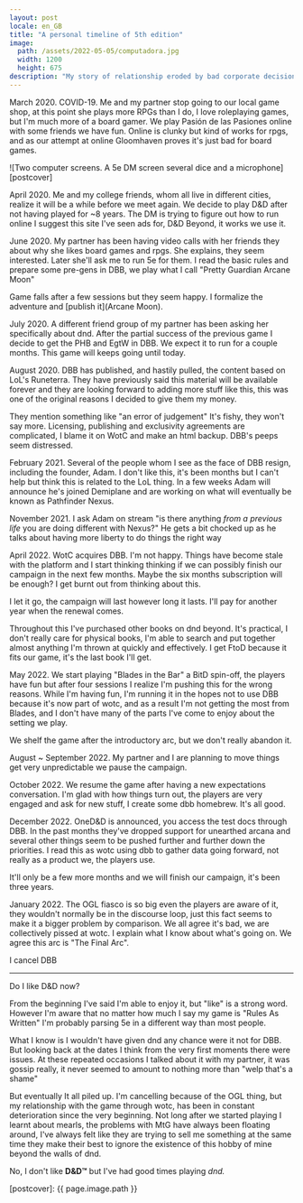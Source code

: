 ```yaml
---
layout: post
locale: en_GB
title: "A personal timeline of 5th edition"
image:
  path: /assets/2022-05-05/computadora.jpg
  width: 1200
  height: 675
description: "My story of relationship eroded by bad corporate decisions"
---
```


<!--INTRO-->


March 2020. COVID-19. Me and my partner stop going to our local game shop, at this point she plays more RPGs than I do, I love roleplaying games, but I'm much more of a board gamer. We play Pasión de las Pasiones online with some friends we have fun. Online is clunky but kind of works for rpgs, and as our attempt at online Gloomhaven proves it's just bad for board games.

![Two computer screens. A 5e DM screen several dice and a microphone][postcover]

<!--more-->

April 2020. Me and my college friends, whom all live in different cities, realize it will be a while before we meet again. We decide to play D&D after not having played for ~8 years. The DM is trying to figure out how to run online I suggest this site I've seen ads for, D&D Beyond, it works we use it.



June 2020. My partner has been having video calls with her friends they about why she likes board games and rpgs. She explains, they seem interested. Later she'll ask me to run 5e for them. I read the basic rules and prepare some pre-gens in DBB, we play what I call "Pretty Guardian Arcane Moon"

Game falls after a few sessions but they seem happy. I formalize the adventure and [publish it](Arcane Moon).



July 2020. A different friend group of my partner has been asking her specifically about dnd. After the partial success of the previous game I decide to get the PHB and EgtW in DBB. We expect it to run for a couple months. This game will keeps going until today.



August 2020. DBB has published, and hastily pulled, the content based on LoL's Runeterra. They have previously said this material will be available forever and they are looking forward to adding more stuff like this, this was one of the original reasons I decided to give them my money.

They mention something like "an error of judgement" It's fishy, they won't say more. Licensing, publishing and exclusivity agreements are complicated, I blame it on WotC and make an html backup. DBB's peeps seem distressed.



February 2021. Several of the people whom I see as the face of DBB resign, including the founder, Adam. I don't like this, it's been months but I can't help but think this is related to the LoL thing. In a few weeks Adam will announce he's joined Demiplane and are working on what will eventually be known as Pathfinder Nexus.



November 2021. I ask Adam on stream "is there anything _from a previous life_ you are doing different with Nexus?" He gets a bit chocked up as he talks about having more liberty to do things the right way



April 2022. WotC acquires DBB. I'm not happy. Things have become stale with the platform and I start thinking thinking if we can possibly finish our campaign in the next few months. Maybe the six months subscription will be enough? I get burnt out from thinking about this.

I let it go, the campaign will last however long it lasts. I'll pay for another year when the renewal comes.

Throughout this I've purchased other books on dnd beyond. It's practical, I don't really care for physical books, I'm able to search and put together almost anything I'm thrown at quickly and effectively. I get FtoD because it fits our game, it's the last book I'll get.



May 2022. We start playing "Blades in the Bar" a BitD spin-off, the players have fun but after four sessions I realize I'm pushing this for the wrong reasons. While I'm having fun, I'm running it in the hopes not to use DBB because it's now part of wotc, and as a result I'm not getting the most from Blades, and I don't have many of the parts I've come to enjoy about the setting we play.

We shelf the game after the introductory arc, but we don't really abandon it.



August ~ September 2022. My partner and I are planning to move things get very unpredictable we pause the campaign.



October 2022. We resume the game after having a new expectations conversation. I'm glad with how things turn out, the players are very engaged and ask for new stuff, I create some dbb homebrew. It's all good.



December 2022. OneD&D is announced, you access the test docs through DBB. In the past months they've dropped support for unearthed arcana and several other things seem to be pushed further and further down the priorities. I read this as wotc using dbb to gather data going forward, not really as a product we, the players use.

It'll only be a few more months and we will finish our campaign, it's been three years.



January 2022. The OGL fiasco is so big even the players are aware of it, they wouldn't normally be in the discourse loop, just this fact seems to make it a bigger problem by comparison. We all agree it's bad, we are collectively pissed at wotc. I explain what I know about what's going on. We agree this arc is "The Final Arc".

I cancel DBB

---

Do I like D&D now?

From the beginning I've said I'm able to enjoy it, but "like" is a strong word. However I'm aware that no matter how much I say my game is "Rules As Written" I'm probably parsing 5e in a different way than most people.

What I know is I wouldn't have given dnd any chance were it not for DBB. But looking back at the dates I think from the very first moments there were issues. At these repeated occasions I talked about it with my partner, it was gossip really, it never seemed to amount to nothing more than "welp that's a shame"

But eventually It all piled up. I'm cancelling because of the OGL thing, but my relationship with the game through wotc, has been in constant deterioration since the very beginning. Not long after we started playing I learnt about mearls, the problems with MtG have always been floating around, I've always felt like they are trying to sell me something at the same time they make their best to ignore the existence of this hobby of mine beyond the walls of dnd.

No, I don't like **D&D™** but I've had good times playing _dnd._

<!--Self Promo-->
[@darkade]: https://dice.camp/@darkade
[Arcane Moon]: https://bit.ly/ArcaneMoon

<!--Images-->
[postcover]: {{ page.image.path }}

<!--Credits-->

<!--External-Links-->
